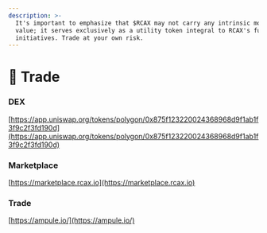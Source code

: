 ```yaml
---
description: >-
  It's important to emphasize that $RCAX may not carry any intrinsic monetary
  value; it serves exclusively as a utility token integral to RCAX's future Web3
  initiatives. Trade at your own risk.
---
```


# 🔶 Trade

### DEX

[https://app.uniswap.org/tokens/polygon/0x875f123220024368968d9f1ab1f3f9c2f3fd190d](https://app.uniswap.org/tokens/polygon/0x875f123220024368968d9f1ab1f3f9c2f3fd190d)

### Marketplace

[https://marketplace.rcax.io](https://marketplace.rcax.io)

### Trade

[https://ampule.io/](https://ampule.io/)
